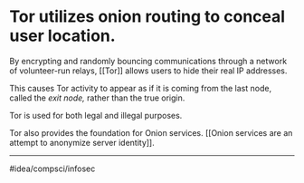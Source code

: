 # Tor utilizes onion routing to conceal user location.
By encrypting and randomly bouncing communications through a network of volunteer-run relays, [[Tor]] allows users to hide their real IP addresses. 

This causes Tor activity to appear as if it is coming from the last node, called the *exit node,* rather than the true origin. 

Tor is used for both legal and illegal purposes. 

Tor also provides the foundation for Onion services. [[Onion services are an attempt to anonymize server identity]]. 

---
#idea/compsci/infosec 